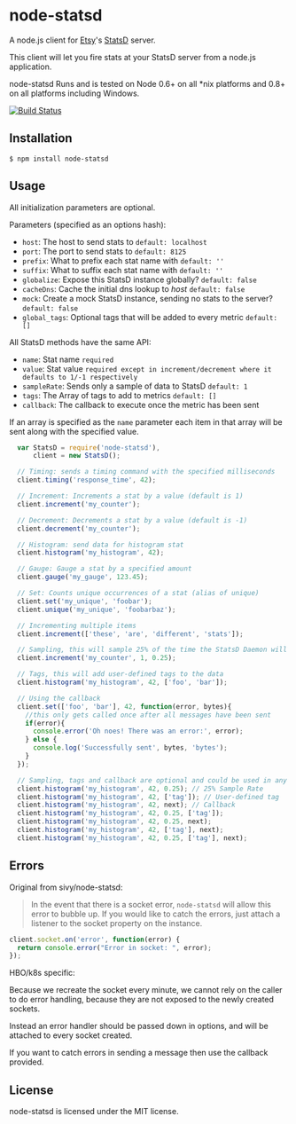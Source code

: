 # node-statsd

A node.js client for [Etsy](http://etsy.com)'s [StatsD](https://github.com/etsy/statsd) server.

This client will let you fire stats at your StatsD server from a node.js application.

node-statsd Runs and is tested on Node 0.6+ on all *nix platforms and 0.8+ on all platforms including Windows.

[![Build Status](https://secure.travis-ci.org/sivy/node-statsd.png?branch=master)](http://travis-ci.org/sivy/node-statsd)

## Installation

```
$ npm install node-statsd
```

## Usage

All initialization parameters are optional.

Parameters (specified as an options hash):
* `host`:        The host to send stats to `default: localhost`
* `port`:        The port to send stats to `default: 8125`
* `prefix`:      What to prefix each stat name with `default: ''`
* `suffix`:      What to suffix each stat name with `default: ''`
* `globalize`:   Expose this StatsD instance globally? `default: false`
* `cacheDns`:    Cache the initial dns lookup to *host* `default: false`
* `mock`:        Create a mock StatsD instance, sending no stats to the server? `default: false`
* `global_tags`: Optional tags that will be added to every metric `default: []`

All StatsD methods have the same API:
* `name`:       Stat name `required`
* `value`:      Stat value `required except in increment/decrement where it defaults to 1/-1 respectively`
* `sampleRate`: Sends only a sample of data to StatsD `default: 1`
* `tags`:       The Array of tags to add to metrics `default: []`
* `callback`:   The callback to execute once the metric has been sent

If an array is specified as the `name` parameter each item in that array will be sent along with the specified value.

```javascript
  var StatsD = require('node-statsd'),
      client = new StatsD();

  // Timing: sends a timing command with the specified milliseconds
  client.timing('response_time', 42);

  // Increment: Increments a stat by a value (default is 1)
  client.increment('my_counter');

  // Decrement: Decrements a stat by a value (default is -1)
  client.decrement('my_counter');

  // Histogram: send data for histogram stat
  client.histogram('my_histogram', 42);

  // Gauge: Gauge a stat by a specified amount
  client.gauge('my_gauge', 123.45);

  // Set: Counts unique occurrences of a stat (alias of unique)
  client.set('my_unique', 'foobar');
  client.unique('my_unique', 'foobarbaz');

  // Incrementing multiple items
  client.increment(['these', 'are', 'different', 'stats']);

  // Sampling, this will sample 25% of the time the StatsD Daemon will compensate for sampling
  client.increment('my_counter', 1, 0.25);

  // Tags, this will add user-defined tags to the data
  client.histogram('my_histogram', 42, ['foo', 'bar']);

  // Using the callback
  client.set(['foo', 'bar'], 42, function(error, bytes){
    //this only gets called once after all messages have been sent
    if(error){
      console.error('Oh noes! There was an error:', error);
    } else {
      console.log('Successfully sent', bytes, 'bytes');
    }
  });

  // Sampling, tags and callback are optional and could be used in any combination
  client.histogram('my_histogram', 42, 0.25); // 25% Sample Rate
  client.histogram('my_histogram', 42, ['tag']); // User-defined tag
  client.histogram('my_histogram', 42, next); // Callback
  client.histogram('my_histogram', 42, 0.25, ['tag']);
  client.histogram('my_histogram', 42, 0.25, next);
  client.histogram('my_histogram', 42, ['tag'], next);
  client.histogram('my_histogram', 42, 0.25, ['tag'], next);
```

## Errors

Original from sivy/node-statsd:

> In the event that there is a socket error, `node-statsd` will allow this error to bubble up.  If you would like to catch the errors, just attach a listener to the socket property on the instance.

```javascript
client.socket.on('error', function(error) {
  return console.error("Error in socket: ", error);
});
```

HBO/k8s specific:

Because we recreate the socket every minute, we cannot rely on the caller to do error handling, because they are not exposed to the newly created sockets.

Instead an error handler should be passed down in options, and will be attached to every socket created.


If you want to catch errors in sending a message then use the callback provided.

## License

node-statsd is licensed under the MIT license.

